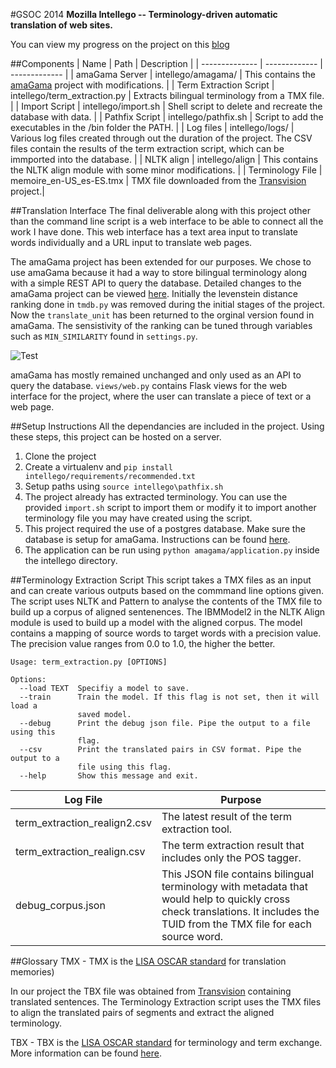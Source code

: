#GSOC 2014
**Mozilla Intellego -- Terminology-driven automatic translation of web sites.**

You can view my progress on the project on this [blog](http://tharshan-gsoc.logdown.com)

##Components
| Name          | Path          | Description |
| -------------- | ------------- | ------------- |
| amaGama Server  | intellego/amagama/ | This contains the [amaGama](http://docs.translatehouse.org/projects/amagama/en/latest/) project with modifications. |
| Term Extraction Script  | intellego/term_extraction.py | Extracts bilingual terminology from a TMX file. |
| Import Script | intellego/import.sh | Shell script to delete and recreate the database with data. |
| Pathfix Script | intellego/pathfix.sh | Script to add the executables in the /bin folder the PATH. |
| Log files | intellego/logs/ | Various log files created through out the duration of the project. The CSV files contain the results of the term extraction script, which can be immported into the database. |
| NLTK align | intellego/align |  This contains the NLTK align module with some minor modifications. |
| Terminology File | memoire_en-US_es-ES.tmx | TMX file downloaded from the [Transvision](http://transvision.mozfr.org/downloads/) project.|

##Translation Interface
The final deliverable along with this project other than the command line script is a web interface to be able to connect all the work I have done. This web interface has a text area input to translate words individually and a URL input to translate web pages.

The amaGama project has been extended for our purposes. We chose to use amaGama because it had a way to store bilingual terminology along with a simple REST API to query the database. Detailed changes to the amaGama project can be viewed [here](https://github.com/viperfx/GSOC/commits/master/intellego/amagama). Initially the levenstein distance ranking done in `tmdb.py` was removed during the initial stages of the project. Now the `translate_unit` has been returned to the orginal version found in amaGama. The sensistivity of the ranking can be tuned through variables such as `MIN_SIMILARITY` found in `settings.py`.

![Test](http://cl.ly/image/2Y19130Z0o11/Screen%20Shot%202014-08-15%20at%2016.02.27.png)

amaGama has mostly remained unchanged and only used as an API to query the database. `views/web.py` contains Flask views for the web interface for the project, where the user can translate a piece of text or a web page.


##Setup Instructions
All the dependancies are included in the project. Using these steps, this project can be hosted on a server.
1. Clone the project
2. Create a virtualenv and `pip install intellego/requirements/recommended.txt`
3. Setup paths using `source intellego\pathfix.sh`
4. The project already has extracted terminology. You can use the provided `import.sh` script to import them or modify it to import another terminology file you may have created using the script.
5. This project required the use of a postgres database. Make sure the database is setup for amaGama. Instructions can be found [here](http://docs.translatehouse.org/projects/amagama/en/latest/installation.html).
5. The application can be run using `python amagama/application.py` inside the intellego directory.

##Terminology Extraction Script
This script takes a TMX files as an input and can create various outputs based on the commmand line options given. The script uses NLTK and Pattern to analyse the contents of the TMX file to build up a corpus of aligned sentenences. The IBMModel2 in the NLTK Align module is used to build up a model with the aligned corpus. The model contains a mapping of source words to target words with a precision value. The precision value ranges from 0.0 to 1.0, the higher the better.
```
Usage: term_extraction.py [OPTIONS]

Options:
  --load TEXT  Specifiy a model to save.
  --train      Train the model. If this flag is not set, then it will load a
               saved model.
  --debug      Print the debug json file. Pipe the output to a file using this
               flag.
  --csv        Print the translated pairs in CSV format. Pipe the output to a
               file using this flag.
  --help       Show this message and exit.
```
| Log File          | Purpose          |
| ----------------- | ---------------- |
| term_extraction_realign2.csv | The latest result of the term extraction tool. |
| term_extraction_realign.csv | The term extraction result that includes only the POS tagger. |
| debug_corpus.json | This JSON file contains bilingual terminology with metadata that would help to quickly cross check translations. It includes the TUID from the TMX file for each source word. |

##Glossary
TMX - TMX is the [LISA OSCAR standard](http://www.gala-global.org/lisa-oscar-standards) for translation memories)

In our project the TBX file was obtained from [Transvision](http://transvision.mozfr.org/downloads/) containing translated sentences. The Terminology Extraction script uses the TMX files to align the translated pairs of segments and extract the aligned terminology.

TBX - TBX is the [LISA OSCAR standard](http://www.gala-global.org/lisa-oscar-standards) for terminology and term exchange. More information can be found [here](http://translate-toolkit.readthedocs.org/en/latest/formats/tbx.html).
